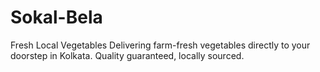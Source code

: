 # Sokal-Bela
Fresh Local Vegetables Delivering farm-fresh vegetables directly to your doorstep in Kolkata. Quality guaranteed, locally sourced.
